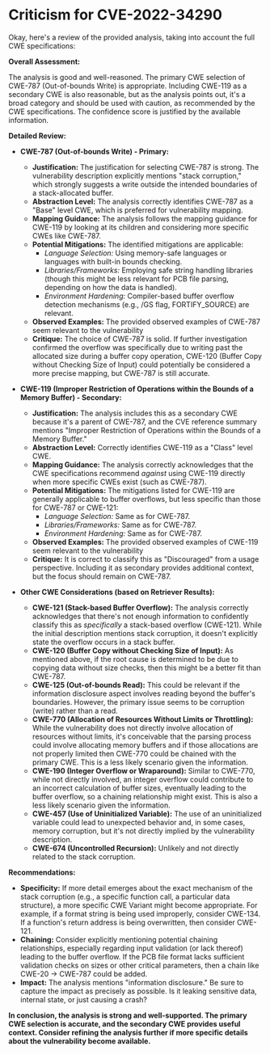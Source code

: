 # Criticism for CVE-2022-34290

Okay, here's a review of the provided analysis, taking into account the full CWE specifications:

**Overall Assessment:**

The analysis is good and well-reasoned. The primary CWE selection of CWE-787 (Out-of-bounds Write) is appropriate. Including CWE-119 as a secondary CWE is also reasonable, but as the analysis points out, it's a broad category and should be used with caution, as recommended by the CWE specifications. The confidence score is justified by the available information.

**Detailed Review:**

*   **CWE-787 (Out-of-bounds Write) - Primary:**
    *   **Justification:** The justification for selecting CWE-787 is strong. The vulnerability description explicitly mentions "stack corruption," which strongly suggests a write outside the intended boundaries of a stack-allocated buffer.
    *   **Abstraction Level:**  The analysis correctly identifies CWE-787 as a "Base" level CWE, which is preferred for vulnerability mapping.
    *   **Mapping Guidance:** The analysis follows the mapping guidance for CWE-119 by looking at its children and considering more specific CWEs like CWE-787.
    *   **Potential Mitigations:** The identified mitigations are applicable:
        *   *Language Selection:* Using memory-safe languages or languages with built-in bounds checking.
        *   *Libraries/Frameworks:* Employing safe string handling libraries (though this might be less relevant for PCB file parsing, depending on how the data is handled).
        *   *Environment Hardening:*  Compiler-based buffer overflow detection mechanisms (e.g., /GS flag, FORTIFY_SOURCE) are relevant.
    *   **Observed Examples:** The provided observed examples of CWE-787 seem relevant to the vulnerability
    *   **Critique:**  The choice of CWE-787 is solid. If further investigation confirmed the overflow was specifically due to writing past the allocated size during a buffer copy operation, CWE-120 (Buffer Copy without Checking Size of Input) could potentially be considered a more precise mapping, but CWE-787 is still accurate.

*   **CWE-119 (Improper Restriction of Operations within the Bounds of a Memory Buffer) - Secondary:**
    *   **Justification:** The analysis includes this as a secondary CWE because it's a parent of CWE-787, and the CVE reference summary mentions "Improper Restriction of Operations within the Bounds of a Memory Buffer."
    *   **Abstraction Level:** Correctly identifies CWE-119 as a "Class" level CWE.
    *   **Mapping Guidance:**  The analysis correctly acknowledges that the CWE specifications recommend *against* using CWE-119 directly when more specific CWEs exist (such as CWE-787).
    *   **Potential Mitigations:**  The mitigations listed for CWE-119 are generally applicable to buffer overflows, but less specific than those for CWE-787 or CWE-121:
        *   *Language Selection:* Same as for CWE-787.
        *   *Libraries/Frameworks:* Same as for CWE-787.
        *   *Environment Hardening:* Same as for CWE-787.
    *    **Observed Examples:** The provided observed examples of CWE-119 seem relevant to the vulnerability
    *   **Critique:** It is correct to classify this as "Discouraged" from a usage perspective. Including it as secondary provides additional context, but the focus should remain on CWE-787.

*   **Other CWE Considerations (based on Retriever Results):**
    *   **CWE-121 (Stack-based Buffer Overflow):** The analysis correctly acknowledges that there's not enough information to confidently classify this as *specifically* a stack-based overflow (CWE-121). While the initial description mentions stack corruption, it doesn't explicitly state the overflow occurs in a stack buffer.
    *   **CWE-120 (Buffer Copy without Checking Size of Input):** As mentioned above, if the root cause is determined to be due to copying data without size checks, then this might be a better fit than CWE-787.
    *   **CWE-125 (Out-of-bounds Read):** This could be relevant if the information disclosure aspect involves reading beyond the buffer's boundaries. However, the primary issue seems to be corruption (write) rather than a read.
    * **CWE-770 (Allocation of Resources Without Limits or Throttling):** While the vulnerability does not directly involve allocation of resources without limits, it's conceivable that the parsing process could involve allocating memory buffers and if those allocations are not properly limited then CWE-770 could be chained with the primary CWE. This is a less likely scenario given the information.
    * **CWE-190 (Integer Overflow or Wraparound):** Similar to CWE-770, while not directly involved, an integer overflow could contribute to an incorrect calculation of buffer sizes, eventually leading to the buffer overflow, so a chaining relationship might exist. This is also a less likely scenario given the information.
    *   **CWE-457 (Use of Uninitialized Variable):** The use of an uninitialized variable could lead to unexpected behavior and, in some cases, memory corruption, but it's not directly implied by the vulnerability description.
    *   **CWE-674 (Uncontrolled Recursion):** Unlikely and not directly related to the stack corruption.

**Recommendations:**

*   **Specificity:**  If more detail emerges about the exact mechanism of the stack corruption (e.g., a specific function call, a particular data structure), a more specific CWE Variant might become appropriate. For example, if a format string is being used improperly, consider CWE-134. If a function's return address is being overwritten, then consider CWE-121.
*   **Chaining:** Consider explicitly mentioning potential chaining relationships, especially regarding input validation (or lack thereof) leading to the buffer overflow. If the PCB file format lacks sufficient validation checks on sizes or other critical parameters, then a chain like CWE-20 -> CWE-787 could be added.
*   **Impact:**  The analysis mentions "information disclosure." Be sure to capture the impact as precisely as possible. Is it leaking sensitive data, internal state, or just causing a crash?

**In conclusion, the analysis is strong and well-supported. The primary CWE selection is accurate, and the secondary CWE provides useful context. Consider refining the analysis further if more specific details about the vulnerability become available.**